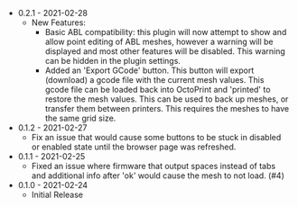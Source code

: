 
- 0.2.1 - 2021-02-28
  - New Features:
    - Basic ABL compatibility: this plugin will now attempt to show and allow point editing of ABL meshes, however a warning will be displayed and most other features will be disabled. This warning can be hidden in the plugin settings.
    - Added an 'Export GCode' button. This button will export (download) a gcode file with the current mesh values. This gcode file can be loaded back into OctoPrint and 'printed' to restore the mesh values. This can be used to back up meshes, or transfer them between printers. This requires the meshes to have the same grid size.
- 0.1.2 - 2021-02-27
  - Fix an issue that would cause some buttons to be stuck in disabled or enabled state until the browser page was refreshed.
- 0.1.1 - 2021-02-25
  - Fixed an issue where firmware that output spaces instead of tabs and additional info after 'ok' would cause the mesh to not load. (#4)
- 0.1.0 - 2021-02-24
  - Initial Release